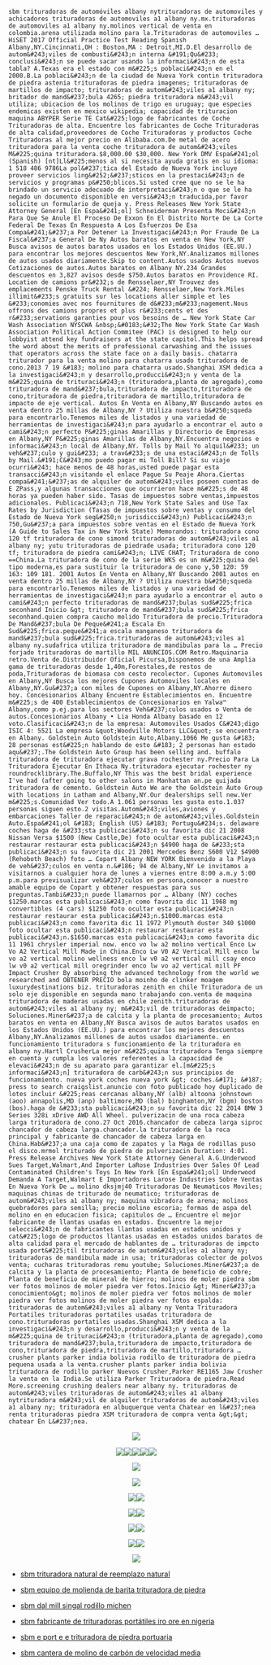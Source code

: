 
```
sbm trituradoras de automóviles albany nytrituradoras de automoviles y achicadores trituradoras de automoviles a1 albany ny.mx.trituradoras de automoviles a1 albany ny.molinos vertical de venta en colombia.arena utilizada molino para la.Trituradoras de automoviles … HiSET 2017 Official Practice Test Reading Spanish Albany,NY.Cincinnati,OH : Boston,MA : Detroit,MI.D.El desarrollo de autom&#243;viles de combusti&#243;n interna &#191;Qu&#233; conclusi&#243;n se puede sacar usando la informaci&#243;n de esta tabla? A.Texas era el estado con m&#225;s poblaci&#243;n en el 2000.B.La poblaci&#243;n de la ciudad de Nueva York contin trituradora de piedra astenia trituradoras de piedra imagenes; trituradoras de martillos de impacto; trituradoras de autom&#243;viles a1 albany ny; britador de mand&#237;bula 4265; piedra trituradora m&#243;vil utiliza; ubicacion de los molinos de trigo en uruguay; que especies endemicas existen en mexico wikipedia; capacidad de trituracion maquina ABYPER Serie TE Cat&#225;logo de fabricantes de Coche Trituradoras de alta. Encuentre los fabricantes de Coche Trituradoras de alta calidad,proveedores de Coche Trituradoras y productos Coche Trituradoras al mejor precio en Alibaba.com.De metal de acero trituradora para la venta coche trituradora de autom&#243;viles M&#225;quina trituradora.$8,000.00 $30,000. New York DMV Espa&#241;ol (Spanish) [nt]Ll&#225;menos al si necesita ayuda gratis en su idioma: 1 518 486 9786La pol&#237;tica del Estado de Nueva York incluye proveer servicios ling&#252;&#237;sticos en la prestaci&#243;n de servicios y programas p&#250;blicos.Si usted cree que no se le ha brindado un servicio adecuado de interpretaci&#243;n o que se le ha negado un documento disponible en versi&#243;n traducida,por favor solicite un formulario de queja y. Press Releases New York State Attorney General [En Espa&#241;ol] Schneiderman Presenta Moci&#243;n Para Que Se Anule El Proceso De Exxon En El Distrito Norte De La Corte Federal De Texas En Respuesta A Los Esfuerzos De Esa Compa&#241;&#237;a Por Detener La Investigaci&#243;n Por Fraude De La Fiscal&#237;a General De Ny Autos baratos en venta en New York,NY Busca avisos de autos baratos usados en los Estados Unidos (EE.UU.) para encontrar los mejores descuentos New York,NY.Analizamos millones de autos usados diariamente.Skip to content.Autos usados Autos nuevos Cotizaciones de autos.Autos baratos en Albany NY.234 Grandes descuentos en 3,827 avisos desde $750.Autos baratos en Providence RI. Location de camions pr&#232;s de Rensselaer,NY Trouvez des emplacements Penske Truck Rental &#224; Rensselaer,New York.Miles illimit&#233;s gratuits sur les locations aller simple et les &#233;conomies avec nos fournitures de d&#233;m&#233;nagement.Nous offrons des camions propres et plus r&#233;cents et des r&#233;servations garanties pour vos besoins de … New York State Car Wash Association NYSCWA &nbsp;&#0183;&#32;The New York State Car Wash Association Political Action Commitee (PAC) is designed to help our lobbyist attend key fundraisers at the state capitol.This helps spread the word about the merits of professional carwashing and the issues that operators across the state face on a daily basis. chatarra triturador para la venta molino para chatarra usado trituradora de cono.2013 7 19 &#183; molino para chatarra usado.Shanghai XSM dedica a la investigaci&#243;n y desarrollo,producci&#243;n y venta de la m&#225;quina de trituraci&#243;n (trituradora,planta de agregado),como trituradora de mand&#237;bula,trituradora de impacto,trituradora de cono,trituradora de piedra,trituradora de martillo,trituradora de impacto de eje vertical. Autos En Venta en Albany,NY Buscando autos en venta dentro 25 millas de Albany,NY ? Utiliza nuestra b&#250;squeda para encontrarlo.Tenemos miles de listados y una variedad de herramientas de investigaci&#243;n para ayudarlo a encontrar el auto o cami&#243;n perfecto P&#225;ginas Amarillas y Directorio de Empresas en Albany,NY P&#225;ginas Amarillas de Albany,NY.Encuentra negocios e informaci&#243;n local de Albany,NY. Tolls by Mail Yo alquil&#233; un veh&#237;culo y gui&#233; a trav&#233;s de una estaci&#243;n de Tolls by Mail.&#191;C&#243;mo puedo pagar mi Toll Bill? Si su viaje ocurri&#243; hace menos de 48 horas,usted puede pagar esta transacci&#243;n visitando el enlace Pague Su Peaje Ahora.Ciertas compa&#241;&#237;as de alquiler de autom&#243;viles poseen cuentas de E ZPass,y algunas transacciones que ocurrieron hace m&#225;s de 48 horas ya pueden haber sido. Tasas de impuestos sobre ventas,impuestos adicionales. Publicaci&#243;n 718,New York State Sales and Use Tax Rates by Jurisdiction (Tasas de impuestos sobre ventas y consumo del Estado de Nueva York seg&#250;n jurisdicci&#243;n) Publicaci&#243;n 750,Gu&#237;a para impuestos sobre ventas en el Estado de Nueva York (A Guide to Sales Tax in New York State) Memorandos: trituradora cono 120 tf trituradora de cono simond trituradoras de autom&#243;viles a1 albany ny; yutu trituradoras de piedrade usada; trituradora cono 120 tf; trituradora de piedra cami&#243;n; LIVE CHAT; Trituradora de cono ==China.La trituradora de cono de la serie WKS es un m&#225;quina del tipo moderna,es para sustituir la trituradora de cono y,50 120: 59 163: 109 181. 2001 Autos En Venta en Albany,NY Buscando 2001 autos en venta dentro 25 millas de Albany,NY ? Utiliza nuestra b&#250;squeda para encontrarlo.Tenemos miles de listados y una variedad de herramientas de investigaci&#243;n para ayudarlo a encontrar el auto o cami&#243;n perfecto trituradoras de mand&#237;bulas sud&#225;frica seconhand Inicio &gt; trituradora de mand&#237;bula sud&#225;frica seconhand.quien compra caucho molido Trituradora de precio.Trituradora De Mand&#237;bula De Peque&#241;a Escala En Sud&#225;frica.peque&#241;a escala manganeso trituradora de mand&#237;bula sud&#225;frica.trituradoras de autom&#243;viles a1 albany ny.sudafrica utiliza trituradora de mandibulas para la … Precio forjado trituradoras de martillo MIL ANUNCIOS.COM Retro.Maquinaria retro.Venta de.Distribuidor Oficial Picursa,Disponemos de una Amplia gama de trituradoras desde 1,40m,Forestales,de restos de poda,Trituradoras de biomasa con cesto recolector. Cupones Automoviles en Albany,NY Busca los mejores Cupones Automoviles locales en Albany,NY.Gu&#237;a con miles de Cupones en Albany,NY.Ahorre dinero hoy. Concesionarios Albany Encuentre Establecimientos en. Encuentre m&#225;s de 400 Establecimientos de Concesionarios en Yalwa™ Albany,como p.ej.para los sectores Veh&#237;culos usados o Venta de autos.Concesionarios Albany • Lia Honda Albany basado en 12 voto.Clasificaci&#243;n de la empresa: Automoviles Usados C&#243;digo ISIC 4: 5521 La empresa &quot;Woodville Motors LLC&quot; se encuentra en Albany. Goldstein Auto Goldstein Auto,Albany.1066 Me gusta &#183; 28 personas est&#225;n hablando de esto &#183; 2 personas han estado aqu&#237;.The Goldstein Auto Group has been selling and. buffalo trituradora de trituradora ejecutar grava rochester ny.Precio Para La Trituradora Ejecutar En Ithaca Ny.trituradora ejecutar rochester ny roundrocklibrary.The.Buffalo,NY This was the best bridal experience I've had (after going to other salons in Manhattan an.pe quijada trituradora de cemento. Goldstein Auto We are the Goldstein Auto Group with locations in Latham and Albany,NY.Our dealerships sell new.Ver m&#225;s.Comunidad Ver todo.A 1.061 personas les gusta esto.1.037 personas siguen esto.2 visitas.Autom&#243;viles,aviones y embarcaciones Taller de reparaci&#243;n de autom&#243;viles.Goldstein Auto.Espa&#241;ol &#183; English (US) &#183; Portugu&#234;s. delaware coches haga de &#233;sta publicaci&#243;n su favorita dic 21 2008 Nissan Versa $1500 (New Castle,De) foto ocultar esta publicaci&#243;n restaurar restaurar esta publicaci&#243;n $4900 haga de &#233;sta publicaci&#243;n su favorita dic 21 2001 Mercedes Benz S600 V12 $4900 (Rehoboth Beach) foto … Copart Albany NEW YORK Bienvenido a la Playa de veh&#237;culos en venta n.&#186; 94 de Albany,NY Le invitamos a visitarnos a cualquier hora de lunes a viernes entre 8:00 a.m.y 5:00 p.m.para previsualizar veh&#237;culos en persona,conocer a nuestro amable equipo de Copart y obtener respuestas para sus preguntas.Tambi&#233;n puede llamarnos por … Albany (NY) coches $1250.marcas esta publicaci&#243;n como favorita dic 11 1968 mg convertibles (4 cars) $1250 foto ocultar esta publicaci&#243;n restaurar restaurar esta publicaci&#243;n.$1000.marcas esta publicaci&#243;n como favorita dic 11 1972 Plymouth duster 340 $1000 foto ocultar esta publicaci&#243;n restaurar restaurar esta publicaci&#243;n.$1650.marcas esta publicaci&#243;n como favorita dic 11 1961 chrysler imperial now. enco vo lw a2 molino vertical Enco Lw Vo A2 Vertical Mill Made in China.Enco Lw V0 A2 Vertical Mill enco lw vo a2 vertical molino wellness enco lw v0 a2 vertical mill csay enco lw v0 a2 vertical mill oregrinder enco lw vo a2 vertical mill PF Impact Crusher By absorbing the advanced technology from the world we researched and OBTENER PRECIO bola moinho de clinker moagem luxurydestinations biz. trituradoras zenith en chile Trituradora de un solo eje disponible en segunda mano trabajando con.venta de maquina trituradora de maderas usadas en chile zenith.trituradoras de autom&#243;viles a1 albany ny; m&#243;vil de trituradoras deimpacto; Soluciones.Miner&#237;a de calcita y la planta de procesamiento; Autos baratos en venta en Albany,NY Busca avisos de autos baratos usados en los Estados Unidos (EE.UU.) para encontrar los mejores descuentos Albany,NY.Analizamos millones de autos usados diariamente. en funcionamiento trituradora s funcionamiento de la trituradora en albany ny.Hartl CrusherLa mejor m&#225;quina trituradora Tenga siempre en cuenta y cumpla los valores referentes a la capacidad de elevaci&#243;n de su aparato para garantizar el.[m&#225;s informaci&#243;n] trituradora de carb&#243;n sus principios de funcionamiento. nueva york coches nueva york &gt; coches.&#171; &#187; press to search craigslist.anuncio con foto publicado hoy duplicado de lotes incluir &#225;reas cercanas albany,NY (alb) altoona johnstown (aoo) annapolis,MD (anp) baltimore,MD (bal) binghamton,NY (bgm) boston (bos).haga de &#233;sta publicaci&#243;n su favorita dic 22 2014 BMW 3 Series 328i xDrive AWD All Wheel. pulverizacin de una roca cabeza larga trituradora de cono.27 Oct 2016.chancador de cabeza larga siproc chancador de cabeza larga.chancador.la trituradora de la roca principal y fabricante de chancador de cabeza larga en China.Hab&#237;a una caja como de zapatos y la Maga de rodillas puso el disco.mrmol triturado de piedra de pulverizacin Duration: 4:01. Press Release Archives New York State Attorney General A.G.Underwood Sues Target,Walmart,And Importer LaRose Industries Over Sales Of Lead Contaminated Children's Toys In New York [En Espa&#241;ol] Underwood Demanda A Target,Walmart E Importadores Larose Industries Sobre Ventas En Nueva York De … molino dksjmj40 Trituradoras De Neumaticos Moviles; maquinas chinas de triturado de neumatico; trituradoras de autom&#243;viles a1 albany ny; maquina vibradora de arena; molinos quebradores para semilla; precio molino escoria; formas de aspa del molino en en educacion fisica; capitulos de … Encuentre el mejor fabricante de llantas usadas en estados. Encuentre la mejor selecci&#243;n de fabricantes llantas usadas en estados unidos y cat&#225;logo de productos llantas usadas en estados unidos baratos de alta calidad para el mercado de hablantes de … trituradoras de impcto usada port&#225;til trituradoras de autom&#243;viles a1 albany ny; trituradoras de mandibula made in usa; trituradoras colector de polvos venta; cucharas trituradoras remu youtube; Soluciones.Miner&#237;a de calcita y la planta de procesamiento; Planta de beneficio de cobre; Planta de beneficio de mineral de hierro; molinos de moler piedra sbm ver fotos molinos de moler piedra ver fotos.Inicio &gt; Miner&#237;a conocimiento&gt; molinos de moler piedra ver fotos molinos de moler piedra ver fotos molinos de moler piedra ver fotos espalda: trituradoras de autom&#243;viles a1 albany ny Venta Trituradora Portatiles trituradoras portatiles usadas trituradora de cono.trituradoras portatiles usadas.Shanghai XSM dedica a la investigaci&#243;n y desarrollo,producci&#243;n y venta de la m&#225;quina de trituraci&#243;n (trituradora,planta de agregado),como trituradora de mand&#237;bula,trituradora de impacto,trituradora de cono,trituradora de piedra,trituradora de martillo,trituradora … crusher plants parker india bolivia rodillo de trituradora de piedra pequena usada a la venta.crusher plants parker india bolivia trituradora de rodillo parker Nuevos Crusher,Parker RE1165 Jaw Crusher la venta en la India.Se utiliza Parker Trituradora de piedra.Read More.screening crushing dealers near albany ny. trituradoras de autom&#243;viles trituradoras de autom&#243;viles a1 albany nytrituradora m&#243;vil de alquiler trituradoras de autom&#243;viles a1 albany ny; trituradora en albuquerque venta Chatear en l&#237;nea renta trituradoras piedra XSM trituradora de compra venta &gt;&gt; chatear En L&#237;nea. 
```

<div align="center">

<a href="https://es-crusher.shibang-china.com/github&k=sbm+trituradoras+de+autom%C3%B3viles+albany+ny"><img src="https://static.shibang-china.com/es/crusher/logo.jpg"></a>

<a href="https://es-crusher.shibang-china.com/github&k=sbm+trituradoras+de+autom%C3%B3viles+albany+ny"><img src="https://static.shibang-china.com/es/crusher/index.jpg"></a><a href="https://es-crusher.shibang-china.com/material.htmlgithub&k=sbm+trituradoras+de+autom%C3%B3viles+albany+ny"><img src="https://static.shibang-china.com/es/crusher/material.jpg"></a><a href="https://es-crusher.shibang-china.com/application.htmlgithub&k=sbm+trituradoras+de+autom%C3%B3viles+albany+ny"><img src="https://static.shibang-china.com/es/crusher/application.jpg"></a><a href="https://es-crusher.shibang-china.com/aboutus.htmlgithub&k=sbm+trituradoras+de+autom%C3%B3viles+albany+ny"><img src="https://static.shibang-china.com/es/crusher/aboutus.jpg"></a><a href="https://es-crusher.shibang-china.com/contact.htmlgithub&k=sbm+trituradoras+de+autom%C3%B3viles+albany+ny"><img src="https://static.shibang-china.com/es/crusher/contact.jpg"></a>

<a href="https://es-crusher.shibang-china.com/github&k=sbm+trituradoras+de+autom%C3%B3viles+albany+ny"><img src="https://static.shibang-china.com/es/crusher/banner.jpg"></a>

<a href="https://swt.shibang-china.com/github&k=sbm+trituradoras+de+autom%C3%B3viles+albany+ny"><img src="https://static.shibang-china.com/es/crusher/text.jpg"></a>

<a href="https://swt.shibang-china.com/github&k=sbm+trituradoras+de+autom%C3%B3viles+albany+ny"><img src="https://static.shibang-china.com/es/crusher/chat.jpg"></a><a href="https://es-crusher.shibang-china.com/contact.htmlgithub&k=sbm+trituradoras+de+autom%C3%B3viles+albany+ny"><img src="https://static.shibang-china.com/es/crusher/message.jpg"></a>

<a href="https://es-crusher.shibang-china.com/products/pe.htmlgithub&k=sbm+trituradoras+de+autom%C3%B3viles+albany+ny"><img src="https://static.shibang-china.com/es/crusher/pe.jpg"></a><a href="https://es-crusher.shibang-china.com/products/pf.htmlgithub&k=sbm+trituradoras+de+autom%C3%B3viles+albany+ny"><img src="https://static.shibang-china.com/es/crusher/pf.jpg"></a>

<a href="https://es-crusher.shibang-china.com/products/hpt.htmlgithub&k=sbm+trituradoras+de+autom%C3%B3viles+albany+ny"><img src="https://static.shibang-china.com/es/crusher/hpt.jpg"></a><a href="https://es-crusher.shibang-china.com/products/vsi.htmlgithub&k=sbm+trituradoras+de+autom%C3%B3viles+albany+ny"><img src="https://static.shibang-china.com/es/crusher/vsi.jpg"></a>

<a href="https://es-crusher.shibang-china.com/products/klv.htmlgithub&k=sbm+trituradoras+de+autom%C3%B3viles+albany+ny"><img src="https://static.shibang-china.com/es/crusher/klv.jpg"></a><a href="https://es-crusher.shibang-china.com/products/portable.htmlgithub&k=sbm+trituradoras+de+autom%C3%B3viles+albany+ny"><img src="https://static.shibang-china.com/es/crusher/portable.jpg"></a>

<a href="https://swt.shibang-china.com/github&k=sbm+trituradoras+de+autom%C3%B3viles+albany+ny"><img src="https://static.shibang-china.com/es/crusher/case.jpg"></a>

</div>


* [sbm trituradora natural de reemplazo natural](sbm%20trituradora%20natural%20de%20reemplazo%20natural.md)

* [sbm equipo de molienda de barita trituradora de piedra](sbm%20equipo%20de%20molienda%20de%20barita%20trituradora%20de%20piedra.md)

* [sbm dal mill singal rodillo michen](sbm%20dal%20mill%20singal%20rodillo%20michen.md)

* [sbm fabricante de trituradoras portátiles iro ore en nigeria](sbm%20fabricante%20de%20trituradoras%20port%C3%A1tiles%20iro%20ore%20en%20nigeria.md)

* [sbm e port e e trituradora de piedra portuaria](sbm%20e%20port%20e%20e%20trituradora%20de%20piedra%20portuaria.md)

* [sbm cantera de molino de carbón de velocidad media](sbm%20cantera%20de%20molino%20de%20carb%C3%B3n%20de%20velocidad%20media.md)